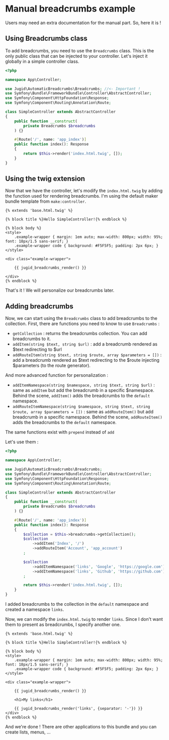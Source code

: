 # Manual breadcrumbs example
Users may need an extra documentation for the manual part. So, here it is !

Using Breadcrumbs class
-----------------------

To add breadcrumbs, you need to use the `Breadcrumbs` class. This is the only public class that can be injected to your controller.
Let's inject it globally in a simple controller class.

```php
<?php

namespace App\Controller;

use Jugid\AutomaticBreadcrumbs\Breadcrumbs; //<- Important !
use Symfony\Bundle\FrameworkBundle\Controller\AbstractController;
use Symfony\Component\HttpFoundation\Response;
use Symfony\Component\Routing\Annotation\Route;

class SimpleController extends AbstractController
{
    public function __construct(
        private Breadcrumbs $breadcrumbs
    ) {}

    #[Route('/', name: 'app_index')]
    public function index(): Response
    {
        return $this->render('index.html.twig', []);
    }
}
```

Using the twig extension
------------------------

Now that we have the controller, let's modify the `index.html.twig` by adding the function used for rendering breadcrumbs.
I'm using the default maker bundle template from `make:controller`.

```twig
{% extends 'base.html.twig' %}

{% block title %}Hello SimpleController!{% endblock %}

{% block body %}
<style>
    .example-wrapper { margin: 1em auto; max-width: 800px; width: 95%; font: 18px/1.5 sans-serif; }
    .example-wrapper code { background: #F5F5F5; padding: 2px 6px; }
</style>

<div class="example-wrapper">
    
    {{ jugid_breadcrumbs_render() }}
    
</div>
{% endblock %}
```

That's it ! We will personalize our breadcrumbs later.

Adding breadcrumbs
------------------

Now, we can start using the `Breadcrumbs` class to add breadcrumbs to the collection. First, there are functions you need to know to use `Breadcrumbs` :
* `getCollection` : returns the breadcrumbs collection. You can add breadcrumbs to it.
* `addItem(string $text, string $url)` : add a breadcrumb rendered as $text redirecting to $url
* `addRouteItem(string $text, string $route, array $parameters = [])` : add a breadcrumb rendered as $text redirecting to the $route injecting $parameters (to the route generator).

And more advanced function for personalization : 
* `addItemNamespace(string $namespace, string $text, string $url)` : same as `addItem` but add the breadcrumb in a specific $namespace. Behind the scene, `addItem()` adds the breadcrumbs to the `default` namespace.
* `addRouteItemNamespace(string $namespace, string $text, string $route, array $parameters = [])` : same as `addRouteItem()` but add breadcrumb in a specific namespace. Behind the scene, `addRouteItem()` adds the breadcrumbs to the `default` namespace.

The same functions exist with `prepend` instead of `add`

Let's use them :

```php
<?php

namespace App\Controller;

use Jugid\AutomaticBreadcrumbs\Breadcrumbs;
use Symfony\Bundle\FrameworkBundle\Controller\AbstractController;
use Symfony\Component\HttpFoundation\Response;
use Symfony\Component\Routing\Annotation\Route;

class SimpleController extends AbstractController
{
    public function __construct(
        private Breadcrumbs $breadcrumbs
    ) {}

    #[Route('/', name: 'app_index')]
    public function index(): Response
    {
        $collection = $this->breadcrumbs->getCollection();
        $collection
            ->addItem('Index', '/')
            ->addRouteItem('Account', 'app_account')
        ;

        $collection
            ->addItemNamespace('links', 'Google', 'https://google.com')
            ->addItemNamespace('links', 'Github', 'https://github.com')
        ;

        return $this->render('index.html.twig', []);
    }
}
```

I added breadcrumbs to the collection in the `default` namespace and created a namespace `links`.

Now, we can modify the `index.html.twig` to render `links`. Since I don't want them to present as breadcrumbs, I specify another one.

```twig
{% extends 'base.html.twig' %}

{% block title %}Hello SimpleController!{% endblock %}

{% block body %}
<style>
    .example-wrapper { margin: 1em auto; max-width: 800px; width: 95%; font: 18px/1.5 sans-serif; }
    .example-wrapper code { background: #F5F5F5; padding: 2px 6px; }
</style>

<div class="example-wrapper">
    
    {{ jugid_breadcrumbs_render() }}
    
    <h1>My links</h1>

    {{ jugid_breadcrumbs_render('links', {separator: '-'}) }}
</div>
{% endblock %}
```

And we're done !
There are other applications to this bundle and you can create lists, menus, ...